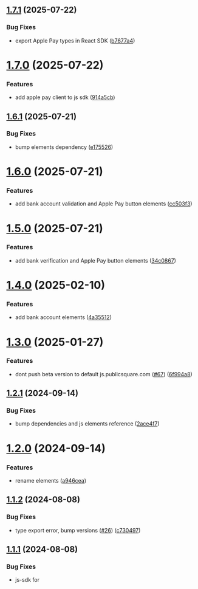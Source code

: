 ## [1.7.1](https://github.com/publicsquare-financial/publicsquare-elements/compare/v1.7.0...v1.7.1) (2025-07-22)


### Bug Fixes

* export Apple Pay types in React SDK ([b7677a4](https://github.com/publicsquare-financial/publicsquare-elements/commit/b7677a4a6e9e3f697d0f69c12ef283c41b21f8ea))

# [1.7.0](https://github.com/publicsquare-financial/publicsquare-elements/compare/v1.6.1...v1.7.0) (2025-07-22)


### Features

* add apple pay client to js sdk ([914a5cb](https://github.com/publicsquare-financial/publicsquare-elements/commit/914a5cb25cadea6ea5e85fe02587b2cb7b7e12a3))

## [1.6.1](https://github.com/publicsquare-financial/publicsquare-elements/compare/v1.6.0...v1.6.1) (2025-07-21)


### Bug Fixes

* bump elements dependency ([e175526](https://github.com/publicsquare-financial/publicsquare-elements/commit/e175526a80d76181e321974c631818ab511c97e9))

# [1.6.0](https://github.com/publicsquare-financial/publicsquare-elements/compare/v1.5.0...v1.6.0) (2025-07-21)


### Features

* add bank account validation and Apple Pay button elements ([cc503f3](https://github.com/publicsquare-financial/publicsquare-elements/commit/cc503f3e7df9f5147bf1394c0f2cebe7874e72db))

# [1.5.0](https://github.com/publicsquare-financial/publicsquare-elements/compare/v1.4.0...v1.5.0) (2025-07-21)


### Features

* add bank verification and Apple Pay button elements ([34c0867](https://github.com/publicsquare-financial/publicsquare-elements/commit/34c08674f080e271ccae6103132c15bea933772d))

# [1.4.0](https://github.com/publicsquare-financial/publicsquare-elements/compare/v1.3.0...v1.4.0) (2025-02-10)


### Features

* add bank account elements ([4a35512](https://github.com/publicsquare-financial/publicsquare-elements/commit/4a355121a632e5737df4ccde9f003a6f148ed330))

# [1.3.0](https://github.com/publicsquare-financial/publicsquare-elements/compare/v1.2.1...v1.3.0) (2025-01-27)


### Features

* dont push beta version to default js.publicsquare.com ([#67](https://github.com/publicsquare-financial/publicsquare-elements/issues/67)) ([6f994a8](https://github.com/publicsquare-financial/publicsquare-elements/commit/6f994a822a9509cc24affb457bd7c22a9dc50bb8))

## [1.2.1](https://github.com/publicsquare-financial/publicsquare-elements/compare/v1.2.0...v1.2.1) (2024-09-14)


### Bug Fixes

* bump dependencies and js elements reference ([2ace4f7](https://github.com/publicsquare-financial/publicsquare-elements/commit/2ace4f7e3478453fc321d4c31402a61b992c2bd1))

# [1.2.0](https://github.com/publicsquare-financial/publicsquare-elements/compare/v1.1.2...v1.2.0) (2024-09-14)


### Features

* rename elements ([a946cea](https://github.com/publicsquare-financial/publicsquare-elements/commit/a946cea7b38c7e6a7ffd9a4c1991882f08bdbf0f))

## [1.1.2](https://github.com/publicsquare-financial/publicsquare-elements/compare/v1.1.1...v1.1.2) (2024-08-08)


### Bug Fixes

* type export error, bump versions ([#26](https://github.com/publicsquare-financial/publicsquare-elements/issues/26)) ([c730497](https://github.com/publicsquare-financial/publicsquare-elements/commit/c730497540f2c98da556984ae9f1b78a3449dc86))

## [1.1.1](https://github.com/publicsquare-financial/publicsquare-elements/compare/v1.1.0...v1.1.1) (2024-08-08)


### Bug Fixes

* js-sdk for <script /> tags ([#25](https://github.com/publicsquare-financial/publicsquare-elements/issues/25)) ([6fca433](https://github.com/publicsquare-financial/publicsquare-elements/commit/6fca433a32b5ce81825481f6cb30c1bc1a6961c5))

# [1.1.0](https://github.com/publicsquare-financial/publicsquare-elements/compare/v1.0.0...v1.1.0) (2024-06-30)


### Features

* update readme ([be55540](https://github.com/publicsquare-financial/publicsquare-elements/commit/be55540a556c7417114487918b25315e15679268))

# 1.0.0 (2024-06-28)


### Features

* initial release ([a0ec752](https://github.com/publicsquare-financial/publicsquare-elements/commit/a0ec752f52c90cfd59afb0d1e64a2d5c75247845))
